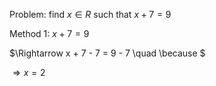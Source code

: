 Problem: find $x \in R$ such that $x + 7 = 9$

Method 1:
$x + 7 = 9$

$\Rightarrow x + 7 - 7 = 9 - 7 \quad \because $

$\Rightarrow x = 2$

